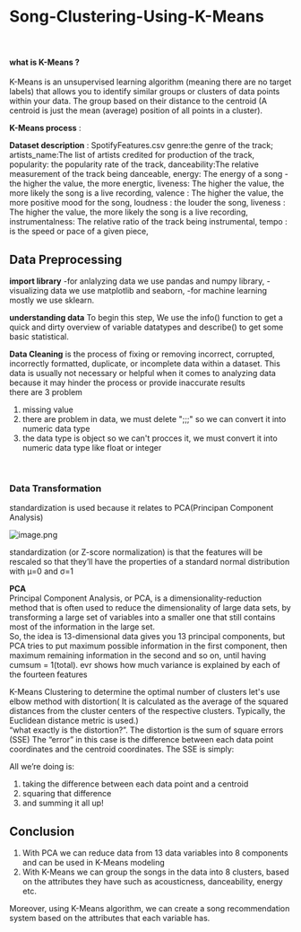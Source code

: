 # Song-Clustering-Using-K-Means
<br>

#### what is K-Means ?
K-Means is an unsupervised learning algorithm (meaning there are no target labels) that allows you to identify similar groups or clusters of data points within your data. The group based on their distance to the centroid (A centroid is just the mean (average) position of all points in a cluster).

**K-Means process** :


**Dataset description** :
SpotifyFeatures.csv
genre:the genre of the track;
artists_name:The list of artists credited for production of the track,
popularity: the popularity rate of the track,
danceability:The relative measurement of the track being danceable,
energy: The energy of a song - the higher the value, the more energtic,
liveness: The higher the value, the more likely the song is a live recording,
valence : The higher the value, the more positive mood for the song,
loudness :  the louder the song,
liveness : The higher the value, the more likely the song is a live recording,
instrumentalness: The relative ratio of the track being instrumental,
tempo : is the speed or pace of a given piece,

## Data Preprocessing

**import library**
-for anlalyzing data we use pandas and numpy library,
-visualizing data we use matplotlib and seaborn,
-for machine learning mostly we use sklearn.


**understanding data**
To begin this step, We use the info() function to get a quick and dirty overview of variable datatypes and describe() to get some basic statistical.

**Data Cleaning**
is the process of fixing or removing incorrect, corrupted, incorrectly formatted, duplicate, or incomplete data within a dataset.
This data is usually not necessary or helpful when it comes to analyzing data because it may hinder the process or provide inaccurate results
<br>
there are 3 problem
1. missing value
2. there are problem in  data, we must delete ";;;" so we can convert it into numeric data type
3. the data type is object so we can't procces it, we must convert it into numeric data type like float or integer

<br>

### Data Transformation
standardization is used because it relates to PCA(Principan Component Analysis)

![image.png](attachment:0aeffe8b-a7f9-4d2e-82c7-118074399d5c.png)

standardization (or Z-score normalization) is that the features will be rescaled so that they’ll have the properties of a standard normal distribution with
μ=0 and σ=1

**PCA**
<br>
Principal Component Analysis, or PCA, is a dimensionality-reduction method that is often used to reduce the dimensionality of large data sets, by transforming a large set of variables into a smaller one that still contains most of the information in the large set.
<br>
So, the idea is 13-dimensional data gives you 13 principal components, but PCA tries to put maximum possible information in the first component, then maximum remaining information in the second and so on, until having cumsum = 1(total).
evr shows how much variance is explained by each of the fourteen features

K-Means Clustering
to determine the optimal number of clusters let's use elbow method with distortion( It is calculated as the average of the squared distances from the cluster centers of the respective clusters. Typically, the Euclidean distance metric is used.)
<br>
“what exactly is the distortion?”. The distortion is the sum of square errors (SSE)
The “error” in this case is the difference between each data point coordinates and the centroid coordinates.
The SSE is simply:

All we’re doing is:
1. taking the difference between each data point and a centroid
2. squaring that difference
3. and summing it all up!

## Conclusion

1. With PCA we can reduce data from 13 data variables into 8 components and can be used in K-Means modeling
2. With K-Means we can group the songs in the data into 8 clusters, based on the attributes they have such as acousticness, danceability, energy etc.

Moreover, using K-Means algorithm, we can create a song recommendation system based on the attributes that each variable has.


